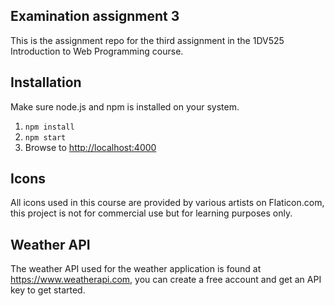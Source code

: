 ## Examination assignment 3
This is the assignment repo for the third assignment in the 1DV525 Introduction to Web Programming course. 

## Installation
Make sure node.js and npm is installed on your system.

1. `npm install`
2. `npm start`
3. Browse to [http://localhost:4000](http://localhost:4000)

## Icons
All icons used in this course are provided by various artists on Flaticon.com, this project is not  for commercial use but for learning purposes only.

## Weather API
The weather API used for the weather application is found at https://www.weatherapi.com, you can create a free account and get an API key to get started.